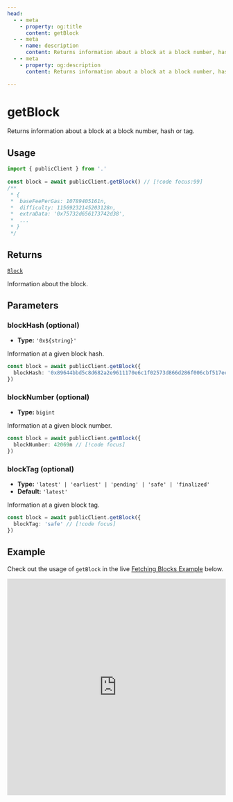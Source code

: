 ```yaml
---
head:
  - - meta
    - property: og:title
      content: getBlock
  - - meta
    - name: description
      content: Returns information about a block at a block number, hash or tag.
  - - meta
    - property: og:description
      content: Returns information about a block at a block number, hash or tag.

---
```


# getBlock

Returns information about a block at a block number, hash or tag.

## Usage

```ts
import { publicClient } from '.'
 
const block = await publicClient.getBlock() // [!code focus:99]
/**
 * {
 *  baseFeePerGas: 10789405161n,
 *  difficulty: 11569232145203128n,
 *  extraData: '0x75732d656173742d38',
 *  ...
 * }
 */
```

## Returns

[`Block`](/docs/glossary/types#block)

Information about the block.

## Parameters

### blockHash (optional)

- **Type:** `'0x${string}'`

Information at a given block hash.

```ts
const block = await publicClient.getBlock({
  blockHash: '0x89644bbd5c8d682a2e9611170e6c1f02573d866d286f006cbf517eec7254ec2d' // [!code focus]
})
```

### blockNumber (optional)

- **Type:** `bigint`

Information at a given block number.

```ts
const block = await publicClient.getBlock({
  blockNumber: 42069n // [!code focus]
})
```

### blockTag (optional)

- **Type:** `'latest' | 'earliest' | 'pending' | 'safe' | 'finalized'`
- **Default:** `'latest'`

Information at a given block tag.

```ts
const block = await publicClient.getBlock({
  blockTag: 'safe' // [!code focus]
})
```

## Example

Check out the usage of `getBlock` in the live [Fetching Blocks Example](https://stackblitz.com/github/wagmi-dev/viem/tree/main/examples/blocks/fetching-blocks) below.

<iframe frameborder="0" width="100%" height="500px" src="https://stackblitz.com/github/wagmi-dev/viem/tree/main/examples/blocks/fetching-blocks?embed=1&file=index.ts&hideNavigation=1&hideDevTools=true&terminalHeight=0"></iframe>